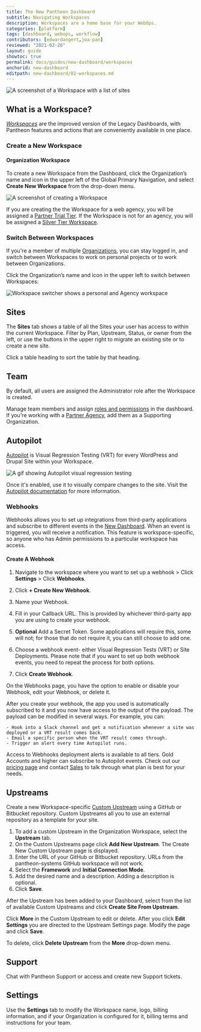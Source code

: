 ```yaml
---
title: The New Pantheon Dashboard
subtitle: Navigating Workspaces
description: Workspaces are a home base for your WebOps.
categories: [platform]
tags: [dashboard, webops, workflow]
contributors: [edwardangert,joa-pan]
reviewed: "2021-02-26"
layout: guide
showtoc: true
permalink: docs/guides/new-dashboard/workspaces
anchorid: new-dashboard
editpath: new-dashboard/02-workspaces.md
---
```


![A screenshot of a Workspace with a list of sites](../../../images/dashboard/new-dashboard/workspace.png)

## What is a Workspace?

[<dfn id="worksp">Workspaces</dfn>](/guides/new-dashboard) are the improved version of the Legacy Dashboards, with Pantheon features and actions that are conveniently available in one place.


### Create a New Workspace


#### Organization Workspace

To create a new Workspace from the Dashboard, click the Organization’s name and icon in the upper left of the Global Primary Navigation, and select **Create New Workspace** from the drop-down menu. 

![A screenshot of creating a Workspace](../../../images/dashboard/new-dashboard/create-workspace.png)

If you are creating the the Workspace for a web agency, you will be assigned a [Partner Trial Tier](https://pantheon.io/plans/partner-program). If the Workspace is not for an agency, you will be assigned a [Silver Tier Workspace](https://pantheon.io/plans/pricing).


### Switch Between Workspaces

If you're a member of multiple [Organizations](/organizations), you can stay logged in, and switch between Workspaces to work on personal projects or to work between Organizations.

Click the Organization’s name and icon in the upper left to switch between Workspaces:

![Workspace switcher shows a personal and Agency workspace](../../../images/dashboard/new-dashboard/workspaces-selector.png)

## Sites

The **<i className="fa fa-window-restore"></i> Sites** tab shows a table of all the Sites your user has access to within the current Workspace. Filter by Plan, Upstream, Status, or owner from the left, or use the buttons in the upper right to migrate an existing site or to create a new site.

Click a table heading to sort the table by that heading.


## Team

By default, all users are assigned the Administrator role after the Workspace is created.

Manage team members and assign [roles and permissions](/change-management#roles-and-permissions) in the dashboard. If you're working with a [Partner Agency](https://pantheon.io/plans/partner-program?docs), add them as a Supporting Organization.


## Autopilot

[Autopilot](/guides/autopilot) is Visual Regression Testing (VRT) for every WordPress and Drupal Site within your Workspace.

![A gif showing Autopilot visual regression testing](../../../images/dashboard/vrt.gif)

Once it's enabled, use it to visually compare changes to the site. Visit the [Autopilot documentation](/guides/autopilot) for more information.

### Webhooks

Webhooks allows you to set up integrations from third-party applications and subscribe to different events in the [New Dashboard](/guides/new-dashboard). When an event is triggered, you will receive a notification. This feature is workspace-specific, so anyone who has Admin permissions to a particular workspace has access.

#### Create A Webhook

1. Navigate to the workspace where you want to set up a webhook > Click <span class="glyphicons glyphicons-cogwheel"></span> **Settings** > Click **Webhooks**.

1. Click **+ Create New Webhook**.

1. Name your Webhook.

1. Fill in your Callback URL. This is provided by whichever third-party app you are using to create your webhook.

1. **Optional** Add a Secret Token. Some applications will require this, some will not; for those that do not require it, you can still choose to add one.

1. Choose a webhook event- either Visual Regression Tests (VRT) or Site Deployments. Please note that if you want to set up both webhook events, you need to repeat the process for both options.

1. Click **Create Webhook**.

On the Webhooks page, you have the option to enable or disable your Webhook, edit your Webhook, or delete it.

After you create your webhook, the app you used is automatically subscribed to it and you now have access to the output of the payload. The payload can be modified in several ways. For example, you can:
	
	- Hook into a Slack channel and get a notification whenever a site was deployed or a VRT result comes back.
    - Email a specific person when the VRT result comes through.
    - Trigger an alert every time Autopilot runs.

Access to Webhooks deployment alerts is available to all tiers. Gold Accounts and higher can subscribe to Autopilot events. Check out our [pricing page](https://pantheon.io/pricing?docs) and contact [Sales](https://pantheon.io/earlyaccess/autopilot?docs) to talk through what plan is best for your needs.

## Upstreams

Create a new Workspace-specific [Custom Upstream](/custom-upstream) using a GitHub or Bitbucket repository. Custom Upstreams all you to use an external repository as a template for your site.

1. To add a custom Upstream in the Organization Workspace, select the **Upstream** tab. 
1. On the Custom Upstreams page click **Add New Upstream**. The Create New Custom Upstream page is displayed. 
1. Enter the URL of your GitHub or Bitbucket repository. URLs from the pantheon-systems GitHub workspace will not work.
1. Select the **Framework** and **Initial Connection Mode**.
1. Add the desired name and a description. Adding a description is optional.
1. Click **Save**.

After the Upstream has been added to your Dashboard, select from the list of available Custom Upstreams and click **Create Site From Upstream**. 

Click **More** in the Custom Upstream to edit or delete. After you click **Edit Settings** you are directed to the Upstream Settings page. Modify the page and click **Save**.

To delete, click **Delete Upstream** from the **More** drop-down menu. 

## Support

Chat with Pantheon Support or access and create new Support tickets.

## Settings

Use the **Settings** tab to modify the Workspace name, logo, billing information, and if your Organization is configured for it, billing terms and instructions for your team.
